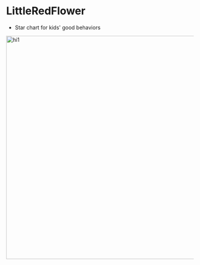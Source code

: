 # LittleRedFlower
- Star chart for kids' good behaviors   
<img src="https://github.com/ianhom/LittleRedFlower/blob/master/doc/pic/qrcode_for_gh_a64f54357afb_258.jpg?raw=true" alt="hi1" width="600"> 




